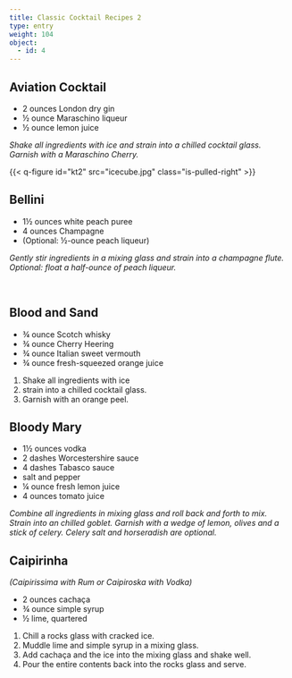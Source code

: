 ```yaml
---
title: Classic Cocktail Recipes 2
type: entry
weight: 104
object:
  - id: 4
---
```




## Aviation Cocktail ##

- 2 ounces London dry gin
- ½ ounce Maraschino liqueur
- ½ ounce lemon juice

*Shake all ingredients with ice and strain into a chilled cocktail glass. Garnish with a Maraschino Cherry.*

{{< q-figure id="kt2"  src="icecube.jpg" class="is-pulled-right"  >}}


## Bellini ##

- 1½ ounces white peach puree
- 4 ounces Champagne
- (Optional: ½-ounce peach liqueur)

*Gently stir ingredients in a mixing glass and strain into a champagne flute. Optional: float a half-ounce of peach liqueur.*

 

## Blood and Sand ##

- ¾ ounce Scotch whisky
-  ¾ ounce Cherry Heering
- ¾ ounce Italian sweet vermouth
- ¾ ounce fresh-squeezed orange juice


1. Shake all ingredients with ice
2. strain into a chilled cocktail glass.
3. Garnish with an orange peel.


## Bloody Mary ##

- 1½ ounces vodka
- 2 dashes Worcestershire sauce
- 4 dashes Tabasco sauce
- salt and pepper
- ¼ ounce fresh lemon juice
- 4 ounces tomato juice

*Combine all ingredients in mixing glass and roll back and forth to mix. Strain into an chilled goblet. Garnish with a wedge of lemon, olives and a stick of celery. Celery salt and horseradish are optional.*


## Caipirinha ##
*(Caipirissima with Rum or Caipiroska with Vodka)*

- 2 ounces cachaça
- ¾ ounce simple syrup
- ½ lime, quartered

1. Chill a rocks glass with cracked ice.
2. Muddle lime and simple syrup in a mixing glass.
3. Add cachaça and the ice into the mixing glass and shake well.
5. Pour the entire contents back into the rocks glass and serve.
